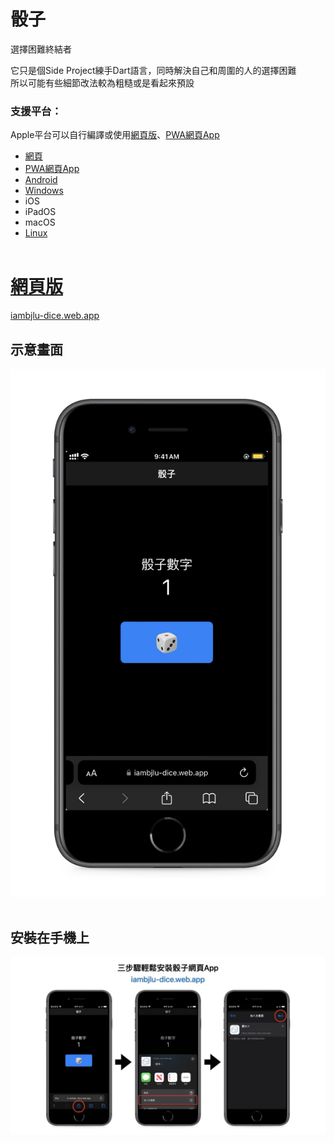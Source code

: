 # 骰子

選擇困難終結者<br>

它只是個Side Project練手Dart語言，同時解決自己和周圍的人的選擇困難<br>
所以可能有些細節改法較為粗糙或是看起來預設

### 支援平台：
Apple平台可以自行編譯或使用<a href="#網頁版">網頁版</a>、<a href="#安裝在手機上">PWA網頁App</a><br>

- <a href="#網頁版">網頁</a><br>
- <a href="#安裝在手機上">PWA網頁App</a><br>
- <a href="https://github.com/iambjlu/iambjlu-dice/releases">Android</a><br>
- <a href="https://github.com/iambjlu/iambjlu-dice/releases">Windows</a><br>
- iOS<br>
- iPadOS<br>
- macOS<br>
- <a href="https://github.com/iambjlu/iambjlu-dice/releases">Linux</a><br><br>


# <a href="https://iambjlu-dice.web.app">網頁版</a>
<a href="https://iambjlu-dice.web.app">iambjlu-dice.web.app</a>

## 示意畫面

![Readme_src/Screenshot-web.png](Readme_src/Screenshot-web.png)
<br><br>

## 安裝在手機上
![Readme_src/webapp-install-guide.001.jpeg](Readme_src/webapp-install-guide.001.jpeg)
